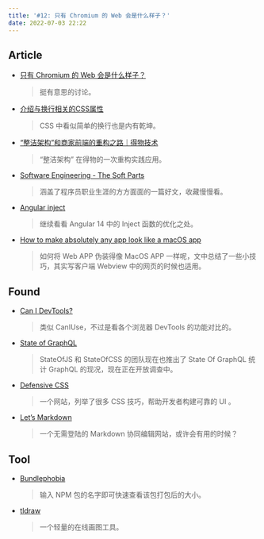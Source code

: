 ```yaml
---
title: '#12: 只有 Chromium 的 Web 会是什么样子？'
date: 2022-07-03 22:22
---
```


## Article

- [只有 Chromium 的 Web 会是什么样子？](https://mp.weixin.qq.com/s/v9b5C7K2LFE61EEPVoGdEg)
  
    > 挺有意思的讨论。
    
    
    
- [介绍与换行相关的CSS属性](https://mp.weixin.qq.com/s/D4dn4ot55f7ISzHxwu2H5Q)
  
    > CSS 中看似简单的换行也是内有乾坤。
    
    
    
- [“整洁架构”和商家前端的重构之路｜得物技术](https://mp.weixin.qq.com/s/Sgr6El88eqjCDaRFxIVFQA)
  
    > “整洁架构” 在得物的一次重构实践应用。
    
    
    
- [Software Engineering - The Soft Parts](https://addyosmani.com/blog/software-engineering-soft-parts/)
  
    > 涵盖了程序员职业生涯的方方面面的一篇好文，收藏慢慢看。
    


- [Angular inject](https://kevinkreuzer.medium.com/angular-inject-33c6ce8cfd07)
  
    > 继续看看 Angular 14 中的 Inject 函数的优化之处。
    


- [How to make absolutely any app look like a macOS app](https://evilmartians.com/chronicles/how-to-make-absolutely-any-app-look-like-a-macos-app)
  
    > 如何将 Web APP 伪装得像 MacOS APP 一样呢，文中总结了一些小技巧，其实写客户端 Webview 中的网页的时候也适用。
    
    

## Found

- [Can I DevTools?](https://www.canidev.tools/)
  
    > 类似 CanIUse，不过是看各个浏览器 DevTools 的功能对比的。
    


- [State of GraphQL](https://www.stateofgraphql.com/en-us/)
  
    > StateOfJS 和 StateOfCSS 的团队现在也推出了 State Of GraphQL 统计 GraphQL 的现况，现在正在开放调查中。
    


- [Defensive CSS](https://defensivecss.dev/)
  
    > 一个网站，列举了很多 CSS 技巧，帮助开发者构建可靠的 UI 。
    
    
    
- [Let’s Markdown](https://letsmarkdown.com/)
  
    > 一个无需登陆的 Markdown 协同编辑网站，或许会有用的时候？
    
    

## Tool

- [Bundlephobia](https://bundlephobia.com/)
  
    > 输入 NPM 包的名字即可快速查看该包打包后的大小。
    
    
    
- [tldraw](https://www.tldraw.com/)
  
    > 一个轻量的在线画图工具。